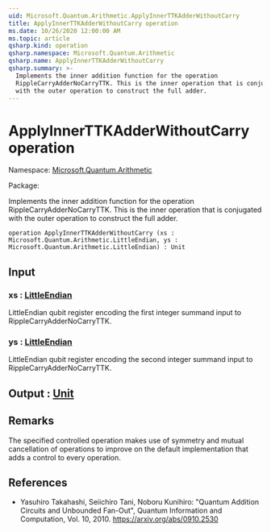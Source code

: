 ```yaml
---
uid: Microsoft.Quantum.Arithmetic.ApplyInnerTTKAdderWithoutCarry
title: ApplyInnerTTKAdderWithoutCarry operation
ms.date: 10/26/2020 12:00:00 AM
ms.topic: article
qsharp.kind: operation
qsharp.namespace: Microsoft.Quantum.Arithmetic
qsharp.name: ApplyInnerTTKAdderWithoutCarry
qsharp.summary: >-
  Implements the inner addition function for the operation
  RippleCarryAdderNoCarryTTK. This is the inner operation that is conjugated
  with the outer operation to construct the full adder.
---
```


# ApplyInnerTTKAdderWithoutCarry operation

Namespace: [Microsoft.Quantum.Arithmetic](xref:Microsoft.Quantum.Arithmetic)

Package: [](https://nuget.org/packages/)


Implements the inner addition function for the operationRippleCarryAdderNoCarryTTK. This is the inner operation that is conjugatedwith the outer operation to construct the full adder.

```qsharp
operation ApplyInnerTTKAdderWithoutCarry (xs : Microsoft.Quantum.Arithmetic.LittleEndian, ys : Microsoft.Quantum.Arithmetic.LittleEndian) : Unit
```


## Input

### xs : [LittleEndian](xref:Microsoft.Quantum.Arithmetic.LittleEndian)

LittleEndian qubit register encoding the first integer summandinput to RippleCarryAdderNoCarryTTK.


### ys : [LittleEndian](xref:Microsoft.Quantum.Arithmetic.LittleEndian)

LittleEndian qubit register encoding the second integer summandinput to RippleCarryAdderNoCarryTTK.



## Output : [Unit](xref:microsoft.quantum.lang-ref.unit)



## Remarks

The specified controlled operation makes use of symmetry and mutualcancellation of operations to improve on the default implementationthat adds a control to every operation.

## References

- Yasuhiro Takahashi, Seiichiro Tani, Noboru Kunihiro: "Quantum  Addition Circuits and Unbounded Fan-Out", Quantum Information and  Computation, Vol. 10, 2010.  https://arxiv.org/abs/0910.2530